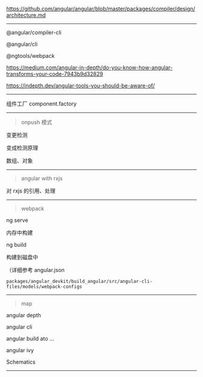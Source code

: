 https://github.com/angular/angular/blob/master/packages/compiler/design/architecture.md

---

@angular/compiler-cli

@angular/cli

@ngtools/webpack

https://medium.com/angular-in-depth/do-you-know-how-angular-transforms-your-code-7943b9d32829

https://indepth.dev/angular-tools-you-should-be-aware-of/

---

组件工厂 component.factory

---

> onpush 模式

变更检测

变成检测原理

数组、对象

---

> angular with rxjs

对 rxjs 的引用、处理

---

> webpack

ng serve

内存中构建

ng build

构建到磁盘中

（详细参考 angular.json

`packages/angular_devkit/build_angular/src/angular-cli-files/models/webpack-configs`

---

> map

angular depth

angular cli

angular build ato ...

angular ivy

Schematics

---
